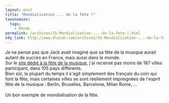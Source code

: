 ```yaml
---
layout: post
title: "Mondialisation ... de la fête !"
taxonomies: 
  tags: 
    - Monde
permalink: /archives/35-Mondialisation-...-de-la-fete-!.html
s9y_link: http://www.dlecan.com/archives/35-Mondialisation-...-de-la-fete-!.html
---
```

Je ne pense pas que Jack avait imaginé que sa fête de la musique aurait autant de succès en France, mais aussi dans le monde.<br />
Sur le <a href="http://fetedelamusique.culture.fr/">site dédié à la fête de la musique</a>, j'ai recensé pas moins de 187 villes participant, dans 105 pays différents.<br />
Bien sûr, la plupart du temps il s'agit simplement des français du coin qui font la fête, mais certaines villes se sont réellement impreignées de l'esprit fête de la musique : Berlin, Bruxelles, Barcelone, Milan Rome, ...<br />
<br />
Un bon exemple de mondialisation de la fête.
